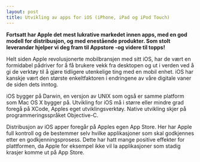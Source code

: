 ```yaml
---
layout: post
title: Utvikling av apps for iOS (iPhone, iPad og iPod Touch)
---
```

**Fortsatt har Apple det mest lukrative markedet innen apps, med en god modell for distribusjon, og med enestående produkter. Som stolt leverandør hjelper vi deg fram til Appstore -og videre til topps!**

Helt siden Apple revolusjonerte mobilbransjen med sitt iOS, har de vært en formidabel pådriver for å få brukere vekk fra desktopen og ut i verden ved å gi de verktøy til å gjøre tidligere utenkelige ting med en mobil enhet. iOS har kanskje vært den største enkeltfaktoren i endringene av våre digitale vaner de siden dets inntog.

iOS bygger på Darwin, en versjon av UNIX som også er samme platform som Mac OS X bygger på. Utvikling for iOS må i større eller mindre grad foregå på XCode, Apples eget utviklingsverktøy. Native utvikling skjer på programmeringsspråket Objective-C. 

Distribusjon av iOS apper foregår på Apples egen App Store. Her har Apple full kontroll og de bestemmer selv hvilke applikasjoner som skal godkjennes etter en godkjenningsprosess. Dette har hatt mange positive effekter for plattformen, da Apple for eksempel ikke vil la applikasjoner som stadig krasjer komme ut på App Store.
